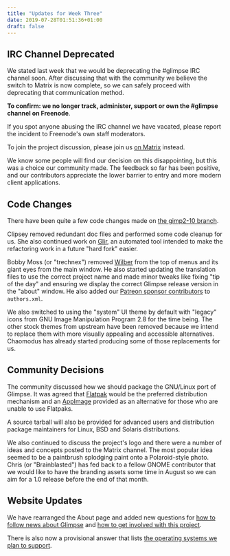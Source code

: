 ```yaml
---
title: "Updates for Week Three"
date: 2019-07-28T01:51:36+01:00
draft: false
---
```

## IRC Channel Deprecated
We stated last week that we would be deprecating the #glimpse IRC channel soon. After discussing that with the community we believe the switch to Matrix is now complete, so we can safely proceed with deprecating that communication method.

**To confirm: we no longer track, administer, support or own the #glimpse channel on Freenode**.

If you spot anyone abusing the IRC channel we have vacated, please report the incident to Freenode's own staff moderators.

To join the project discussion, please join us [on Matrix](https://matrix.to/#/#glimpse:matrix.org) instead.

We know some people will find our decision on this disappointing, but this was a choice our community made. The feedback so far has been positive, and our contributors appreciate the lower barrier to entry and more modern client applications.

## Code Changes
There have been quite a few code changes made on [the gimp2-10 branch](https://github.com/glimpse-editor/Glimpse/tree/gimp2-10).

Clipsey removed redundant doc files and performed some code cleanup for us. She also continued work on [Glir](https://github.com/glimpse-editor/glir), an automated tool intended to make the refactoring work in a future "hard fork" easier.

Bobby Moss (or "trechnex") removed [Wilber](https://www.gimp.org/about/ancient_history.html#publicity) from the top of menus and its giant eyes from the main window. He also started updating the translation files to use the correct project name and made minor tweaks like fixing "tip of the day" and ensuring we display the correct Glimpse release version in the "about" window. He also added our [Patreon sponsor contributors](https://www.patreon.com/glimpse) to `authors.xml`.

We also switched to using the "system" UI theme by default with "legacy" icons from GNU Image Manipulation Program 2.8 for the time being. The other stock themes from upstream have been removed because we intend to replace them with more visually appealing and accessible alternatives. Chaomodus has already started producing some of those replacements for us.

## Community Decisions
The community discussed how we should package the GNU/Linux port of Glimpse. It was agreed that [Flatpak](https://flatpak.org/) would be the preferred distribution mechanism and an [AppImage](https://appimage.org/) provided as an alternative for those who are unable to use Flatpaks.

A source tarball will also be provided for advanced users and distribution package maintainers for Linux, BSD and Solaris distributions.

We also continued to discuss the project's logo and there were a number of ideas and concepts posted to the Matrix channel. The most popular idea seemed to be a paintbrush splodging paint onto a Polaroid-style photo. Chris (or "Brainblasted") has fed back to a fellow GNOME contributor that we would like to have the branding assets some time in August so we can aim for a 1.0 release before the end of that month.

## Website Updates
We have rearranged the About page and added new questions for [how to follow news about Glimpse](../../about/#how-do-i-stay-up-to-date-with-this-project) and [how to get involved with this project](../../about/#how-do-i-contribute-to-this-project).

There is also now a provisional answer that lists [the operating systems we plan to support](../../about/#which-operating-systems-do-you-support).
